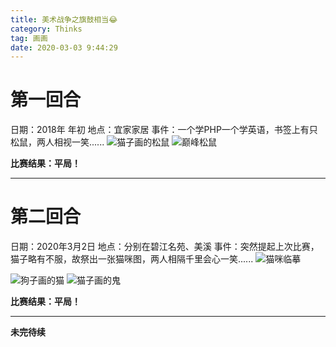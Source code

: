 ```yaml
---
title: 美术战争之旗鼓相当😂
category: Thinks
tag: 画画
date: 2020-03-03 9:44:29	
---
```


# 第一回合
日期：2018年 年初
地点：宜家家居
事件：一个学PHP一个学英语，书签上有只松鼠，两人相视一笑......
![猫子画的松鼠](/images/%E7%8C%AB%E5%AD%90%E7%94%BB%E7%9A%84%E6%9D%BE%E9%BC%A0.jpg)
![巅峰松鼠](/images/%E5%B7%85%E5%B3%B0%E6%9D%BE%E9%BC%A0.jpg)


**比赛结果：平局！**

-------
# 第二回合
日期：2020年3月2日
地点：分别在碧江名苑、美溪
事件：突然提起上次比赛，猫子略有不服，故祭出一张猫咪图，两人相隔千里会心一笑......
![猫咪临摹](/images/%E7%8C%AB%E5%92%AA%E4%B8%B4%E6%91%B9.jpg)

![狗子画的猫](/images/%E7%8B%97%E5%AD%90%E7%94%BB%E7%9A%84%E7%8C%AB.png)
![猫子画的鬼](/images/%E7%8C%AB%E5%AD%90%E7%94%BB%E7%9A%84%E9%AC%BC.jpg)


**比赛结果：平局！**

-----
**未完待续**